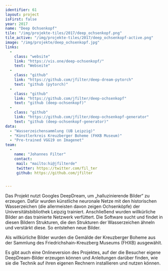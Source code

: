 ```yaml
---
identifier: 61
layout: project
isFirst: false
year: 2017
name: "Deep Ochsenkopf"
tile: "/img/projekte-tiles/2017/deep_ochsenkopf.png"
tile_active: "/img/projekte-tiles/2017/deep_ochsenkopf-active.png"
image: "/img/projekte/deep_ochsenkopf.jpg"
links:
  -
    class: "website"
    link: "https://vis.one/deep-ochsenkopf/"
    text: "Webseite"
  -
    class: "github"
    link: "https://github.com/jfilter/deep-dream-pytorch"
    text: "github (pytorch)"
  -
    class: "github"
    link: "https://github.com/jfilter/deep-ochsenkopf"
    text: "github (deep-ochsenkopf)"
  -
    class: "github"
    link: "https://github.com/jfilter/deep-ochsenkopf-generator"
    text: "github (deep-ochsenkopf-generator)"
data:
  - "Wasserzeichensammlung (UB Leipzig)"
  - "Künstlerkreis Kreuzberger Boheme (FHXB Museum)"
  - "Pre-trained VGG19 on Imagenet"
team:
  -
    name: "Johannes Filter"
    contact:
     mail: "mailto:hi@jfilterde"
     twitter: https://twitter.com/fil_ter
     github: https://github.com/jfilter


---
```

Das Projekt nutzt Googles DeepDream, um „halluzinierende Bilder“ zu erzeugen. Dafür wurden künstliche neuronale Netze mit den historischen Wasserzeichen (die allermeisten davon zeigen Ochsenköpfe) der Universitätsbibliothek Leipzig trainiert. Anschließend wurden willkürliche Bilder an das trainierte Netzwerk verfüttert. Die Software sucht und findet in diesen Bildern Strukturen, die den Strukturen der Wasserzeichen ähneln und verstärkt diese. So entstehen neue Bilder. 

Als willkürliche Bilder wurden die Gemälde der Kreuzberger Boheme aus der Sammlung des  Friedrichshain-Kreuzberg Museums (FHXB) ausgewählt. 

Es gibt auch eine Onlineversion des Projektes, auf der die Besucher eigene DeepDream-Bilder erzeugen können und Anleitungen darüber finden, wie sie die Technik auf ihren eigenen Rechnern installieren und nutzen können. 

